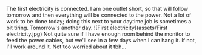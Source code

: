 The first electricity is connected. I am one outlet short, so that will follow tomorrow and then everything will be connected to the power. Not a lot of work to be done today; doing this next to your daytime job is sometimes a bit tiring. Tomorrow's another day.
![First electricity](assets/First electricity.jpg)
Not quite sure if I have enough room behind the monitor to feed the power cables, but we'll see in a few days when I can hang it. If not, I'll work around it. Not too worried about it tbh...